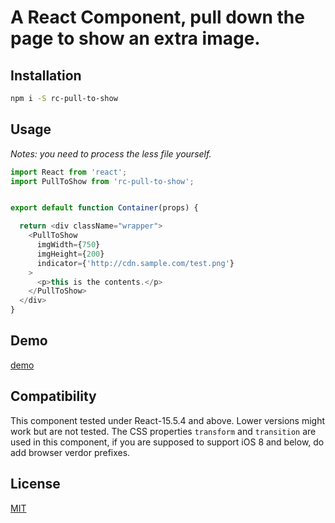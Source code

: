 # A React Component, pull down the page to show an extra image.

## Installation
```bash
npm i -S rc-pull-to-show
```

## Usage
*Notes: you need to process the less file yourself.*
```javascript
import React from 'react';
import PullToShow from 'rc-pull-to-show';


export default function Container(props) {

  return <div className="wrapper">
    <PullToShow
      imgWidth={750}
      imgHeight={200}
      indicator={'http://cdn.sample.com/test.png'}
    >
      <p>this is the contents.</p>
    </PullToShow>
  </div>
}

```

## Demo
[demo](https://gw.alipayobjects.com/mdn/wealth_prod/afts/img/A*fnfYQaiAioAAAAAAAAAAAABjAQAAAQ/original)

## Compatibility
This component tested under React-15.5.4 and above. Lower versions might work but are not tested.
The CSS properties `transform` and `transition` are used in this component,
if you are supposed to support iOS 8 and below, do add browser verdor prefixes.

## License
[MIT](http://opensource.org/licenses/MIT)

